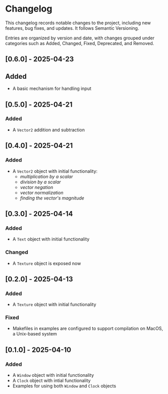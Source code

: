 # Changelog

This changelog records notable changes to the project, including new features, bug fixes, and updates. It follows Semantic Versioning.

Entries are organized by version and date, with changes grouped under categories such as Added, Changed, Fixed, Deprecated, and Removed.

## [0.6.0] - 2025-04-23

## Added
- A basic mechanism for handling input

## [0.5.0] - 2025-04-21

### Added
- A `Vector2` addition and subtraction

## [0.4.0] - 2025-04-21

### Added
- A `Vector2` object with initial functionality: 
  - *multiplication by a scalar*
  - *division by a scalar*
  - *vector negation*
  - *vector normalization*
  - *finding the vector's magnitude*

## [0.3.0] - 2025-04-14

### Added
- A `Text` object with initial functionality

### Changed
- A `Texture` object is exposed now

## [0.2.0] - 2025-04-13

### Added
- A `Texture` object with initial functionality

### Fixed
- Makefiles in examples are configured to support compilation on MacOS, a Unix-based system

## [0.1.0] - 2025-04-10

### Added
- A `Window` object with initial functionality
- A `Clock` object with intial functionality
- Examples for using both `Window` and `Clock` objects
